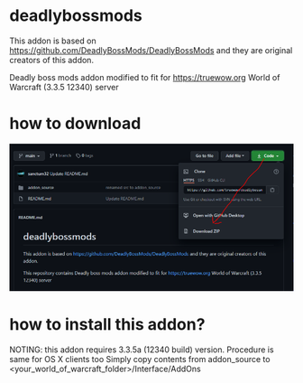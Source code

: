 # deadlybossmods

This addon is based on https://github.com/DeadlyBossMods/DeadlyBossMods and they are original creators of this addon.

Deadly boss mods addon modified to fit for https://truewow.org World of Warcraft (3.3.5 12340) server

# how to download

![Downloading](misc/HowToDownload.PNG)

# how to install this addon?

NOTING: this addon requires 3.3.5a (12340 build) version. Procedure is same for OS X clients too
Simply copy contents from addon_source to <your_world_of_warcraft_folder>/Interface/AddOns